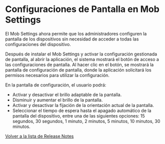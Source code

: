 # Configuraciones de Pantalla en Mob Settings

El Mob Settings ahora permite que los administradores configuren la pantalla de los dispositivos sin necesidad de acceder a todas las configuraciones del dispositivo.

Después de instalar el Mob Settings y activar la configuración gestionada de pantalla, al abrir la aplicación, el sistema mostrará el botón de acceso a las configuraciones de pantalla. Al hacer clic en el botón, se mostrará la pantalla de configuración de pantalla, donde la aplicación solicitará los permisos necesarios para utilizar la configuración.

En la pantalla de configuración, el usuario podrá:

* Activar y desactivar el brillo adaptable de la pantalla.
* Disminuir y aumentar el brillo de la pantalla.
* Activar y desactivar la fijación de la orientación actual de la pantalla.
* Seleccionar el tiempo de espera hasta el apagado automático de la pantalla del dispositivo, entre una de las siguientes opciones: 15 segundos, 30 segundos, 1 minuto, 2 minutos, 5 minutos, 10 minutos, 30 minutos.

[Volver a la lista de Release Notes](./)
